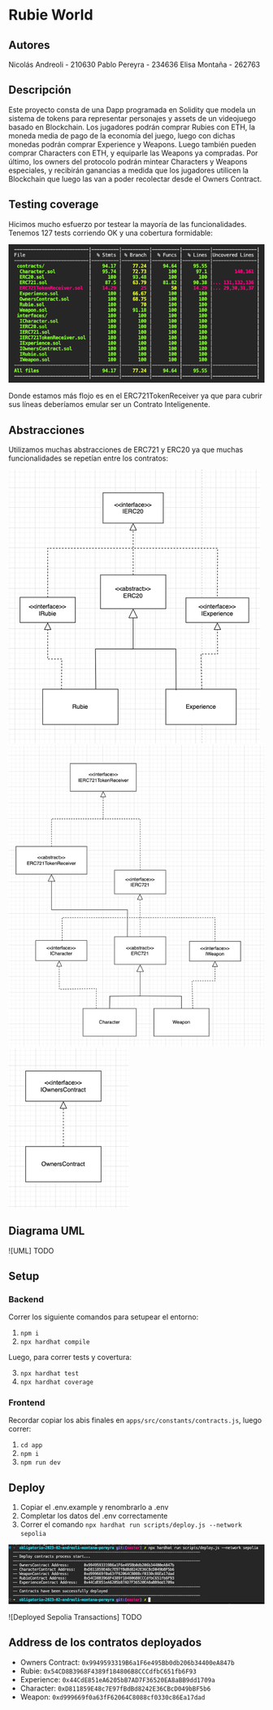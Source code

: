 # Rubie World

## Autores
Nicolás Andreoli - 210630
Pablo Pereyra - 234636
Elisa Montaña - 262763

## Descripción
Este proyecto consta de una Dapp programada en Solidity que modela un sistema de tokens para representar personajes y assets de un videojuego basado en Blockchain. Los jugadores podrán comprar Rubies con ETH, la moneda media de pago de la economía del juego, luego con dichas monedas podrán comprar Experience y Weapons. Luego también pueden comprar Characters con ETH, y equiparle las Weapons ya compradas. Por último, los owners del protocolo podrán mintear Characters y Weapons especiales, y recibirán ganancias a medida que los jugadores utilicen la Blockchain que luego las van a poder recolectar desde el Owners Contract.

## Testing coverage
Hicimos mucho esfuerzo por testear la mayoría de las funcionalidades. Tenemos 127 tests corriendo OK y una cobertura formidable:

![Cobertura](/assets/TestCoverage.png)

Donde estamos más flojo es en el ERC721TokenReceiver ya que para cubrir sus líneas deberíamos emular ser un Contrato Inteligenente.

## Abstracciones
Utilizamos muchas abstracciones de ERC721 y ERC20 ya que muchas funcionalidades se repetían entre los contratos:

![ERC20](/assets/ERC20.png)
![ERC721](/assets/ERC721.png)
![Owners Contract](/assets/OwnersContract.png)

## Diagrama UML
![UML] TODO

## Setup

### Backend

Correr los siguiente comandos para setupear el entorno:

1. `npm i`
2. `npx hardhat compile`

Luego, para correr tests y covertura:

3. `npx hardhat test`
4. `npx hardhat coverage`


### Frontend

Recordar copiar los abis finales en `apps/src/constants/contracts.js`, luego correr:

1. `cd app`
2. `npm i`
3. `npm run dev`

## Deploy
1. Copiar el .env.example y renombrarlo a .env
2. Completar los datos del .env correctamente
3. Correr el comando `npx hardhat run scripts/deploy.js --network sepolia`

![Deployed Contracts](/assets/DeployedContracts.png)

![Deployed Sepolia Transactions] TODO

## Address de los contratos deployados
- Owners Contract: `0x9949593319B6a1F6e495Bb0db206b34400eA847b`
- Rubie: `0x54CD8B3968F4389f184806B8CCCdfbC651fb6F93`
- Experience: `0x44CdE851eA6205bB7AD7F36520EA8aBB9dd1709a`
- Character: `0xD811859E48c7E97fBdBd8242E36CBcD049bBF5b6`
- Weapon: `0xd999669f0a63fF62064C8088cf0330c86Ea17dad`

